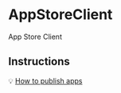 AppStoreClient
==============

App Store Client

## Instructions

:bulb: [How to publish apps](https://github.com/Polyjuice/AppStoreServer/wiki/How-to-publish-apps)
